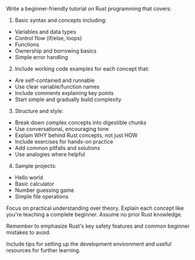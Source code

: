 Write a beginner-friendly tutorial on Rust programming that covers:

1. Basic syntax and concepts including:
- Variables and data types
- Control flow (if/else, loops)
- Functions
- Ownership and borrowing basics
- Simple error handling

2. Include working code examples for each concept that:
- Are self-contained and runnable
- Use clear variable/function names
- Include comments explaining key points
- Start simple and gradually build complexity

3. Structure and style:
- Break down complex concepts into digestible chunks
- Use conversational, encouraging tone
- Explain WHY behind Rust concepts, not just HOW
- Include exercises for hands-on practice
- Add common pitfalls and solutions
- Use analogies where helpful

4. Sample projects:
- Hello world
- Basic calculator
- Number guessing game
- Simple file operations

Focus on practical understanding over theory. Explain each concept like you're teaching a complete beginner. Assume no prior Rust knowledge.

Remember to emphasize Rust's key safety features and common beginner mistakes to avoid.

Include tips for setting up the development environment and useful resources for further learning.
